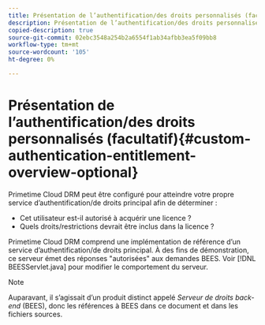```yaml
---
title: Présentation de l’authentification/des droits personnalisés (facultatif)
description: Présentation de l’authentification/des droits personnalisés (facultatif)
copied-description: true
source-git-commit: 02ebc3548a254b2a6554f1ab34afbb3ea5f09bb8
workflow-type: tm+mt
source-wordcount: '105'
ht-degree: 0%

---
```


# Présentation de l’authentification/des droits personnalisés (facultatif){#custom-authentication-entitlement-overview-optional}

Primetime Cloud DRM peut être configuré pour atteindre votre propre service d’authentification/de droits principal afin de déterminer :

* Cet utilisateur est-il autorisé à acquérir une licence ?
* Quels droits/restrictions devrait être inclus dans la licence ?

Primetime Cloud DRM comprend une implémentation de référence d’un service d’authentification/de droits principal. À des fins de démonstration, ce serveur émet des réponses &quot;autorisées&quot; aux demandes BEES. Voir [!DNL BEESServlet.java] pour modifier le comportement du serveur.

>[!NOTE]
>
>Auparavant, il s’agissait d’un produit distinct appelé *Serveur de droits back-end* (BEES), donc les références à BEES dans ce document et dans les fichiers sources.
